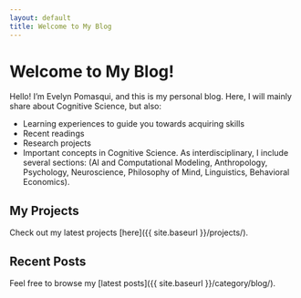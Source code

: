 ```yaml
---
layout: default
title: Welcome to My Blog
---
```


# Welcome to My Blog!

Hello! I’m Evelyn Pomasqui, and this is my personal blog. Here, I will mainly share about Cognitive Science, but also:

- Learning experiences to guide you towards acquiring skills
- Recent readings
- Research projects
- Important concepts in Cognitive Science. As interdisciplinary, I include several sections: (AI and Computational Modeling, Anthropology, Psychology, Neuroscience, Philosophy of Mind, Linguistics, Behavioral Economics).

## My Projects

Check out my latest projects [here]({{ site.baseurl }}/projects/).

## Recent Posts

Feel free to browse my [latest posts]({{ site.baseurl }}/category/blog/).






